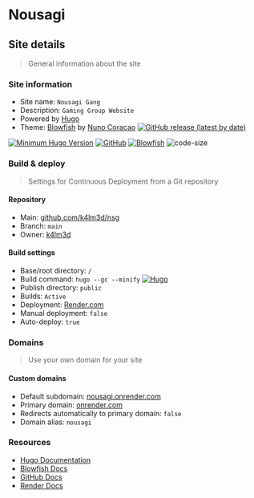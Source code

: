 # Nousagi

## Site details

  > General information about the site

### Site information

  - Site name:  `Nousagi Gang`
  - Description:  `Gaming Group Website`
  - Powered by [Hugo](https://gohugo.io)
  - Theme: [Blowfish](https://github.com/nunocoracao/blowfish/) by [Nuno Coracao](https://n9o.xyz) [![GitHub release (latest by date)](https://img.shields.io/github/v/release/nunocoracao/blowfish?style=flat-square)](https://github.com/nunocoracao/blowfish/releases)

[![Minimum Hugo Version](https://img.shields.io/static/v1?label=min-HUGO-version&message=0.87.0&color=blue&logo=hugo)](https://github.com/gohugoio/hugo/releases/tag/v0.87.0)
[![GitHub](https://img.shields.io/github/license/nunocoracao/blowfish)](https://github.com/nunocoracao/blowfish/blob/main/LICENSE)
[![Blowfish](https://img.shields.io/badge/Hugo--Themes-@Blowfish-blue)](https://themes.gohugo.io/themes/blowfish/)
![code-size](https://img.shields.io/github/languages/code-size/nunocoracao/blowfish)

### Build & deploy

  > Settings for Continuous Deployment from a Git repository

#### Repository

  - Main: [github.com/k4lm3d/nsg](https://github.com/k4lm3d/nsg)
  - Branch: `main`
  - Owner: [k4lm3d](https://github.com/k4lm3d/)

#### Build settings

  - Base/root directory: `/`
  - Build command: `hugo --gc --minify`
  [![Hugo](https://img.shields.io/badge/Hugo-%5E0.101.0-ff4088?style=flat-square&logo=hugo)](https://gohugo.io/)
  - Publish directory: `public`
  - Builds: `Active`
  - Deployment: [Render.com](https://render.com)
  - Manual deployment: `false`
  - Auto-deploy: `true`

### Domains

  > Use your own domain for your site

#### Custom domains

  - Default subdomain: [nousagi.onrender.com](https://nousagi.onrender.com)
  - Primary domain: [onrender.com](https://onrender.com)
  - Redirects automatically to primary domain: `false`
  - Domain alias: `nousagi`

### Resources

  - [Hugo Documentation](https://gohugo.io/documentation/)
  - [Blowfish Docs](https://blowfish.page/docs)
  - [GitHub Docs](https://docs.github.com/)
  - [Render Docs](https://docs.render.com/)
